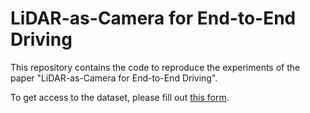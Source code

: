 # LiDAR-as-Camera for End-to-End Driving

This repository contains the code to reproduce the experiments of the paper "LiDAR-as-Camera for End-to-End Driving".

To get access to the dataset, please fill out [this form](https://forms.gle/nDkwcpzgBoYeJBE39).
